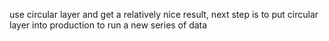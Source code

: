 use circular layer and get a relatively nice result, next step is to put circular layer into production to run a new series of data
